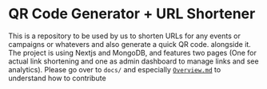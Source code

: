 # QR Code Generator + URL Shortener

This is a repository to be used by us to shorten URLs for any events or campaigns or whatevers and also generate a quick QR code. alongside it. The project is using Nextjs and MongoDB, and features two pages (One for actual link shortening and one as admin dashboard to manage links and see analytics). Please go over to `docs/` and especially [`Overview.md`](docs/Overview.md) to understand how to contribute
